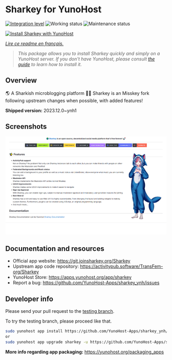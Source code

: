 <!--
N.B.: This README was automatically generated by https://github.com/YunoHost/apps/tree/master/tools/README-generator
It shall NOT be edited by hand.
-->

# Sharkey for YunoHost

[![Integration level](https://dash.yunohost.org/integration/sharkey.svg)](https://dash.yunohost.org/appci/app/sharkey) ![Working status](https://ci-apps.yunohost.org/ci/badges/sharkey.status.svg) ![Maintenance status](https://ci-apps.yunohost.org/ci/badges/sharkey.maintain.svg)

[![Install Sharkey with YunoHost](https://install-app.yunohost.org/install-with-yunohost.svg)](https://install-app.yunohost.org/?app=sharkey)

*[Lire ce readme en français.](./README_fr.md)*

> *This package allows you to install Sharkey quickly and simply on a YunoHost server.
If you don't have YunoHost, please consult [the guide](https://yunohost.org/#/install) to learn how to install it.*

## Overview

🌎 A Sharkish microblogging platform 🦈🚀
Sharkey is an Misskey fork following upstream changes when possible, with added features!



**Shipped version:** 2023.12.0~ynh1

## Screenshots

![Screenshot of Sharkey](./doc/screenshots/screenshot-desktop.png)

## Documentation and resources

* Official app website: <https://git.joinsharkey.org/Sharkey>
* Upstream app code repository: <https://activitypub.software/TransFem-org/Sharkey>
* YunoHost Store: <https://apps.yunohost.org/app/sharkey>
* Report a bug: <https://github.com/YunoHost-Apps/sharkey_ynh/issues>

## Developer info

Please send your pull request to the [testing branch](https://github.com/YunoHost-Apps/sharkey_ynh/tree/testing).

To try the testing branch, please proceed like that.

``` bash
sudo yunohost app install https://github.com/YunoHost-Apps/sharkey_ynh/tree/testing --debug
or
sudo yunohost app upgrade sharkey -u https://github.com/YunoHost-Apps/sharkey_ynh/tree/testing --debug
```

**More info regarding app packaging:** <https://yunohost.org/packaging_apps>
